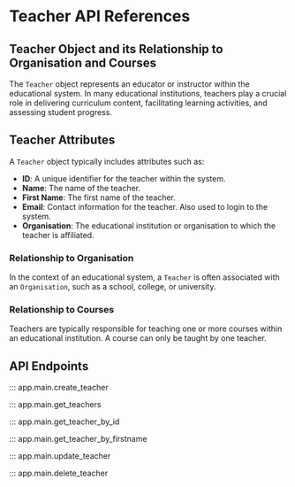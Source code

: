 # Teacher API References

## Teacher Object and its Relationship to Organisation and Courses

The `Teacher` object represents an educator or instructor within the educational system. In many educational institutions, teachers play a crucial role in delivering curriculum content, facilitating learning activities, and assessing student progress.

## Teacher Attributes

A `Teacher` object typically includes attributes such as:

- **ID**: A unique identifier for the teacher within the system.
- **Name**: The name of the teacher.
- **First Name**: The first name of the teacher.
- **Email**: Contact information for the teacher. Also used to login to the system.
- **Organisation**: The educational institution or organisation to which the teacher is affiliated.

### Relationship to Organisation

In the context of an educational system, a `Teacher` is often associated with an `Organisation`, such as a school, college, or university.

### Relationship to Courses

Teachers are typically responsible for teaching one or more courses within an educational institution. A course can only be taught by one teacher.

## API Endpoints

::: app.main.create_teacher

::: app.main.get_teachers

::: app.main.get_teacher_by_id

::: app.main.get_teacher_by_firstname

::: app.main.update_teacher

::: app.main.delete_teacher
